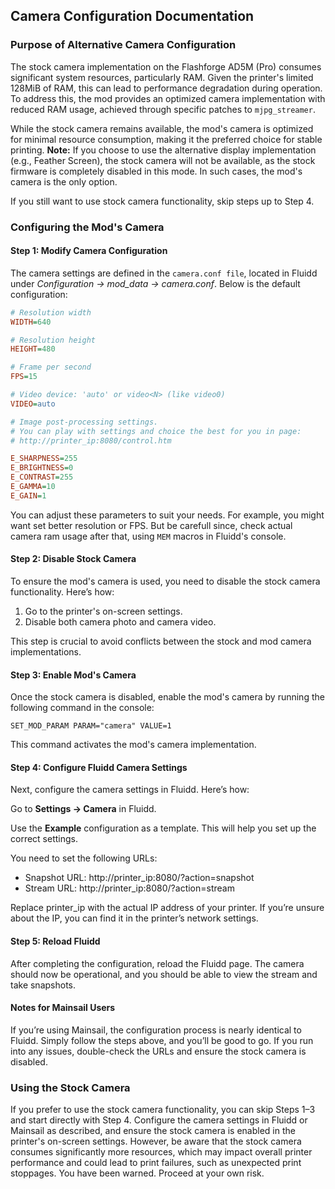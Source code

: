 ## Camera Configuration Documentation
### Purpose of Alternative Camera Configuration

The stock camera implementation on the Flashforge AD5M (Pro) consumes significant system resources, particularly RAM. Given the printer's limited 128MiB of RAM, this can lead to performance degradation during operation. To address this, the mod provides an optimized camera implementation with reduced RAM usage, achieved through specific patches to `mjpg_streamer`.

While the stock camera remains available, the mod's camera is optimized for minimal resource consumption, making it the preferred choice for stable printing.
**Note:** If you choose to use the alternative display implementation (e.g., Feather Screen), the stock camera will not be available, as the stock firmware is completely disabled in this mode. In such cases, the mod's camera is the only option.

If you still want to use stock camera functionality, skip steps up to Step 4.

### Configuring the Mod's Camera

#### Step 1: Modify Camera Configuration
The camera settings are defined in the `camera.conf file`, located in Fluidd under _Configuration -> mod_data -> camera.conf_. Below is the default configuration:

```cfg
# Resolution width
WIDTH=640

# Resolution height
HEIGHT=480

# Frame per second
FPS=15

# Video device: 'auto' or video<N> (like video0)
VIDEO=auto

# Image post-processing settings.
# You can play with settings and choice the best for you in page:
# http://printer_ip:8080/control.htm

E_SHARPNESS=255
E_BRIGHTNESS=0
E_CONTRAST=255
E_GAMMA=10
E_GAIN=1
```

You can adjust these parameters to suit your needs. For example, you might want set better resolution or FPS.
But be carefull since, check actual camera ram usage after that, using `MEM` macros in Fluidd's console.

#### Step 2: Disable Stock Camera
To ensure the mod's camera is used, you need to disable the stock camera functionality. Here’s how:

1. Go to the printer's on-screen settings.
2. Disable both camera photo and camera video.

This step is crucial to avoid conflicts between the stock and mod camera implementations.

#### Step 3: Enable Mod's Camera
Once the stock camera is disabled, enable the mod's camera by running the following command in the console:

```
SET_MOD_PARAM PARAM="camera" VALUE=1
```

This command activates the mod's camera implementation.

#### Step 4: Configure Fluidd Camera Settings
Next, configure the camera settings in Fluidd. Here’s how:

Go to **Settings -> Camera** in Fluidd.

Use the **Example** configuration as a template. This will help you set up the correct settings.

You need to set the following URLs:

- Snapshot URL: http://printer_ip:8080/?action=snapshot
- Stream URL: http://printer_ip:8080/?action=stream

Replace printer_ip with the actual IP address of your printer. If you’re unsure about the IP, you can find it in the printer’s network settings.

#### Step 5: Reload Fluidd
After completing the configuration, reload the Fluidd page. The camera should now be operational, and you should be able to view the stream and take snapshots.

#### Notes for Mainsail Users
If you’re using Mainsail, the configuration process is nearly identical to Fluidd. Simply follow the steps above, and you’ll be good to go. If you run into any issues, double-check the URLs and ensure the stock camera is disabled.

### Using the Stock Camera

If you prefer to use the stock camera functionality, you can skip Steps 1–3 and start directly with Step 4. Configure the camera settings in Fluidd or Mainsail as described, and ensure the stock camera is enabled in the printer's on-screen settings. However, be aware that the stock camera consumes significantly more resources, which may impact overall printer performance and could lead to print failures, such as unexpected print stoppages. You have been warned. Proceed at your own risk.

